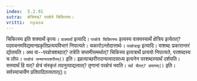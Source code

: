 ```yaml
---
index:  5.2.91
sutra:  क्षेत्रियच्? परक्षेत्रे चिकित्स्यः।
vritti:  nyasa
---
```


चिकित्स्य इति शक्यार्थे कृत्यः। `वाक्यार्थे` इत्यादि। `परक्षेत्रे चिकित्स्यः` इत्यस्य वाक्यस्यार्थे क्षेत्रिय इत्येतत्? पदवचनमविद्यमानप्रकृतिप्रत्ययविभागं निपात्यते। चकारोऽन्तोदात्तार्थः। `परक्षेत्राद्वा` इत्यादि। वाशब्दः प्रकारान्तरं द्योतयति। अथ वा--परक्षेत्रशब्दात्? तत्रेति सप्तमीसमर्थात्? चिकिस्य इत्यत्रार्थे प्रत्ययो निपात्यते, परशब्दस्य च लोपः। `परक्षेत्रं जन्मान्तरशरीरम्()` इति। इहत्याच्छरीरादन्यत्वादसाध्य इत्यनेन परशब्दस्यार्थं दर्शयति। 
सस्यार्थं हि यत्? क्षेत्रं संस्कृतं तदनुत्पाद्यत्वात्? तृणानां परक्षेत्रं भवति। 
`सर्वं चैतत्? प्रमाणम्()` इति। सर्वस्याचार्येण प्रतिपादितत्वतात्()॥
